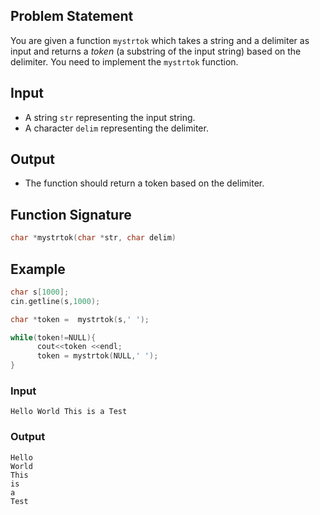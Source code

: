## Problem Statement
You are given a function `mystrtok` which takes a string and a delimiter as input and returns a *token* (a substring of the input string) based on the delimiter. You need to implement the `mystrtok` function.

## Input
- A string `str` representing the input string.
- A character `delim` representing the delimiter.

## Output
- The function should return a token based on the delimiter.

## Function Signature
```cpp
char *mystrtok(char *str, char delim)
```

## Example
```cpp
char s[1000];
cin.getline(s,1000);

char *token =  mystrtok(s,' ');

while(token!=NULL){
      cout<<token <<endl;
      token = mystrtok(NULL,' ');
}
```

### Input
```
Hello World This is a Test
```

### Output
```
Hello
World
This
is
a
Test